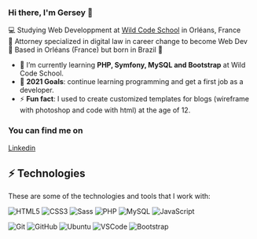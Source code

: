 
### Hi there, I'm Gersey 👋

💻 Studying Web Developpment at [Wild Code School](https://www.wildcodeschool.com/)  in Orléans, France <br>
:office: Attorney specialized in digital law in career change to become Web Dev <br>
🏡 Based in Orléans (France) but born in Brazil 🌅<br>



- 🔭 I’m currently learning **PHP, Symfony, MySQL and Bootstrap** at Wild Code School.
- 🥅 **2021 Goals**: continue learning programming and get a first job as a developer.
- ⚡ **Fun fact**: I used to create customized templates for blogs (wireframe with photoshop and code with html) at the age of 12. 

### You can find me on

 [Linkedin](https://www.linkedin.com/in/gerseystelmach/) <br>

## ⚡ Technologies

These are some of the technologies and tools that I work with:

![HTML5](https://img.shields.io/badge/-HTML5-E34F26?style=flat-square&logo=html5&logoColor=white)
![CSS3](https://img.shields.io/badge/-CSS3-1572B6?style=flat-square&logo=css3)
![Sass](https://img.shields.io/badge/-Sass-CC6699?style=flat-square&logo=sass&logoColor=white)
![PHP](https://img.shields.io/badge/PHP-777BB4?style=for-the-badge&logo=php&logoColor=white)
![MySQL](https://img.shields.io/badge/-MySQL-4479A1?style=flat-square&logo=mysql&logoColor=white)
![JavaScript](https://img.shields.io/badge/-JavaScript-black?style=flat-square&logo=javascript)

![Git](https://img.shields.io/badge/-Git-black?style=flat-square&logo=git)
![GitHub](https://img.shields.io/badge/-GitHub-181717?style=flat-square&logo=github)
![Ubuntu](https://img.shields.io/badge/Ubuntu-E95420?style=for-the-badge&logo=ubuntu&logoColor=white)
![VSCode](https://img.shields.io/badge/-VSCode-007ACC?style=flat-square&logo=visual-studio-code&logoColor=white)
![Bootstrap](https://img.shields.io/badge/Bootstrap-563D7C?style=for-the-badge&logo=bootstrap&logoColor=white)

<!--
**gerseystelmach/gerseystelmach** is a ✨ _special_ ✨ repository because its `README.md` (this file) appears on your GitHub profile.
computer Workspace Spec


Here are some ideas to get you started:

- 🔭 I’m currently working on ...
- 🌱 I’m currently learning ...
- 👯 I’m looking to collaborate on ...
- 🤔 I’m looking for help with ...
- 💬 Ask me about ...
- 📫 How to reach me: ...
- 😄 Pronouns: ...
- ⚡ Fun fact: ...
-->
